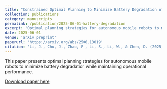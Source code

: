 ```yaml
---
title: "Constrained Optimal Planning to Minimize Battery Degradation of Autonomous Mobile Robots"
collection: publications
category: manuscripts
permalink: /publication/2025-06-01-battery-degradation
excerpt: 'Optimal planning strategies for autonomous mobile robots to minimize battery degradation while maintaining performance.'
date: 2025-06-01
venue: 'arXiv preprint'
paperurl: 'https://arxiv.org/abs/2506.13019'
citation: 'Li, J., Chu, J., Zhao, F., Li, S., Li, W., & Chen, D. (2025). Constrained Optimal Planning to Minimize Battery Degradation of Autonomous Mobile Robots. <i>arXiv preprint arXiv:2506.13019</i>.'
---
```


This paper presents optimal planning strategies for autonomous mobile robots to minimize battery degradation while maintaining operational performance.

[Download paper here](https://arxiv.org/abs/2506.13019)
